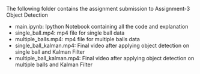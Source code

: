 The following folder contains the assignment submission to Assignment-3 Object Detection

- main.ipynb: Ipython Notebook containing all the code and explanation
- single_ball.mp4: mp4 file for single ball data
- multiple_balls.mp4: mp4 file for multiple balls data
- single_ball_kalman.mp4: Final video after applying object detection on single ball and Kalman Filter
- multiple_ball_kalman.mp4: Final video after applying object detection on multiple balls and Kalman Filter
